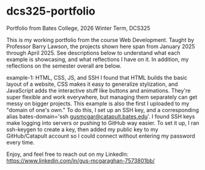 # dcs325-portfolio
Portfolio from Bates College, 2026 Winter Term, DCS325

This is my working portfolio from the course Web Development. Taught by Professor Barry Lawson, the projects shown here span from January 2025 through April 2025. See descriptions below to understand what each example is showcasing, and what reflections I have on it. In addition, my reflections on the semester overall are below.

example-1: HTML, CSS, JS, and SSH
I found that HTML builds the basic layout of a website, CSS makes it easy to generalize stylization, and JavaScript adds the interactive stuff like buttons and animations. They're super flexible and work everywhere, but managing them separately can get messy on bigger projects. This example is also the first I uploaded to my "domain of one's own." To do this, I set up an SSH key, and a corresponding alias bates-domain='ssh gusmcgar@catapult.bates.edu'. I found SSH keys make logging into servers or pushing to GitHub way easier. To set it up, I ran ssh-keygen to create a key, then added my public key to my GitHub/Catapult account so I could connect without entering my password every time.




Enjoy, and feel free to reach out on my LinkedIn:
https://www.linkedin.com/in/gus-mcgaraghan-7573801bb/
